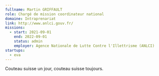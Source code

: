 ```yaml
---
fullname: Martin GRIFFAULT
role: Chargé de mission coordinateur national
domaine: Intraprenariat
link: http://www.anlci.gouv.fr/
missions:
  - start: 2021-09-01
    end: 2022-09-01
    status: admin
    employer: Agence Nationale de Lutte Contre l'Illettrisme (ANLCI)
startups:
  - eva
---
```


Couteau suisse un jour, couteau suisse toujours.
